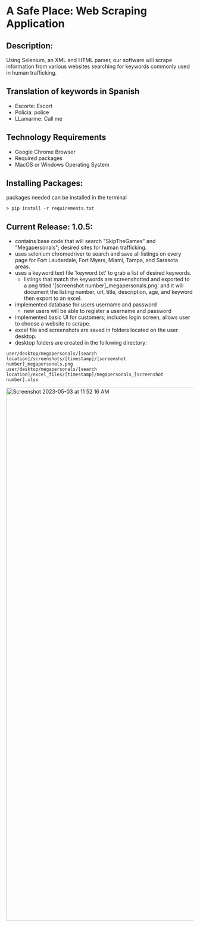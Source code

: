 # A Safe Place: Web Scraping Application
## Description:
Using Selenium, an XML and HTML parser, our software will scrape information from various websites searching for keywords commonly used in human trafficking. 

## Translation of keywords in Spanish 
- Escorte: Escort
- Policia: police 
- LLamarme: Call me

## Technology Requirements
- Google Chrome Browser
- Required packages 
- MacOS or Windows Operating System

## Installing Packages:
packages needed can be installed in the terminal
```
> pip install -r requirements.txt
```

## Current Release: 1.0.5:
- contains base code that will search "SkipTheGames" and "Megapersonals"; desired sites for human trafficking. 
- uses selenium chromedriver to search and save all listings on every page for Fort Lauderdale, Fort Myers, Miami, Tampa, and Sarasota areas.
- uses a keyword text file 'keyword.txt' to grab a list of desired keywords.
  - listings that match the keywords are screenshotted and exported to a png titled '[screenshot number]_megapersonals.png' and it will document the listing number, url, title, description, age, and keyword then export to an excel. 
- implemented database for users username and password
  - new users will be able to register a username and password
- implemented basic UI for customers; includes login screen, allows user to choose a website to scrape. 
- excel file and screenshots are saved in folders located on the user desktop.
- desktop folders are created in the following directory:
```
user/desktop/megapersonals/[search location]/screenshots/[timestamp]/[screenshot number]_megapersonals.png
user/desktop/megapersonals/[search location]/excel_files/[timestamp]/megapersonals_[screenshot number].xlsx
```
<img width="1428" alt="Screenshot 2023-05-03 at 11 52 16 AM" src="https://user-images.githubusercontent.com/62121500/235970210-e312ea58-e6be-4628-b062-5f120ca27d84.png">

